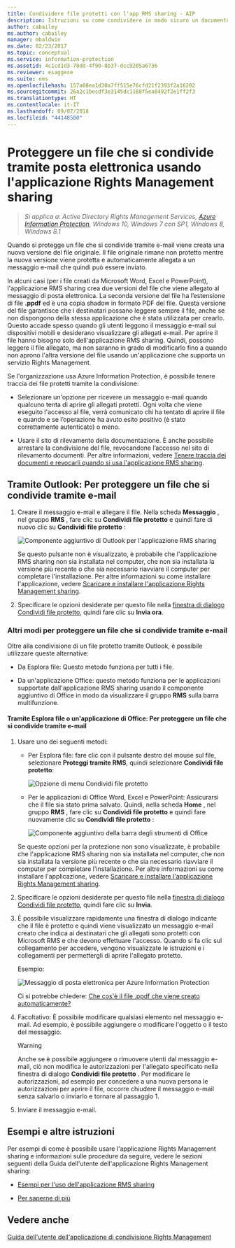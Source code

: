 ```yaml
---
title: Condividere file protetti con l'app RMS sharing - AIP
description: Istruzioni su come condividere in modo sicuro un documento tramite posta elettronica.
author: cabailey
ms.author: cabailey
manager: mbaldwin
ms.date: 02/23/2017
ms.topic: conceptual
ms.service: information-protection
ms.assetid: 4c1cd1d3-78dd-4f90-8b37-dcc9205a6736
ms.reviewer: esaggese
ms.suite: ems
ms.openlocfilehash: 157a08ea1d30a7ff515e76cfd21f2393f2a16202
ms.sourcegitcommit: 26a2c1becdf3e3145dc1168f5ea8492f2e1ff2f3
ms.translationtype: HT
ms.contentlocale: it-IT
ms.lasthandoff: 09/07/2018
ms.locfileid: "44148580"
---
```

# <a name="protect-a-file-that-you-share-by-email-by-using-the-rights-management-sharing-application"></a>Proteggere un file che si condivide tramite posta elettronica usando l'applicazione Rights Management sharing

>*Si applica a: Active Directory Rights Management Services, [Azure Information Protection](https://azure.microsoft.com/pricing/details/information-protection), Windows 10, Windows 7 con SP1, Windows 8, Windows 8.1*

Quando si protegge un file che si condivide tramite e-mail viene creata una nuova versione del file originale. Il file originale rimane non protetto mentre la nuova versione viene protetta e automaticamente allegata a un messaggio e-mail che quindi può essere inviato.

In alcuni casi (per i file creati da Microsoft Word, Excel e PowerPoint), l'applicazione RMS sharing crea due versioni del file che viene allegato al messaggio di posta elettronica. La seconda versione del file ha l’estensione di file **.ppdf** ed è una copia shadow in formato PDF del file. Questa versione del file garantisce che i destinatari possano leggere sempre il file, anche se non dispongono della stessa applicazione che è stata utilizzata per crearlo. Questo accade spesso quando gli utenti leggono il messaggio e-mail sui dispositivi mobili e desiderano visualizzare gli allegati e-mail. Per aprire il file hanno bisogno solo dell'applicazione RMS sharing. Quindi, possono leggere il file allegato, ma non saranno in grado di modificarlo fino a quando non aprono l'altra versione del file usando un'applicazione che supporta un servizio Rights Management.

Se l'organizzazione usa Azure Information Protection, è possibile tenere traccia dei file protetti tramite la condivisione:

-   Selezionare un'opzione per ricevere un messaggio e-mail quando qualcuno tenta di aprire gli allegati protetti. Ogni volta che viene eseguito l'accesso al file, verrà comunicato chi ha tentato di aprire il file e quando e se l’operazione ha avuto esito positivo (è stato correttamente autenticato) o meno.

-   Usare il sito di rilevamento della documentazione. È anche possibile arrestare la condivisione del file, revocandone l’accesso nel sito di rilevamento documenti. Per altre informazioni, vedere [Tenere traccia dei documenti e revocarli quando si usa l'applicazione RMS sharing](sharing-app-track-revoke.md).

## <a name="using-outlook-to-protect-a-file-that-you-share-by-email"></a>Tramite Outlook: Per proteggere un file che si condivide tramite e-mail

1.  Creare il messaggio e-mail e allegare il file. Nella scheda **Messaggio** , nel gruppo **RMS** , fare clic su **Condividi file protetto** e quindi fare di nuovo clic su **Condividi file protetto** :

    ![Componente aggiuntivo di Outlook per l'applicazione RMS sharing](../media/ADRMS_MSRMSApp_SP_OutlookToolbar.png)

    Se questo pulsante non è visualizzato, è probabile che l'applicazione RMS sharing non sia installata nel computer, che non sia installata la versione più recente o che sia necessario riavviare il computer per completare l'installazione. Per altre informazioni su come installare l'applicazione, vedere [Scaricare e installare l'applicazione Rights Management sharing](install-sharing-app.md).

2.  Specificare le opzioni desiderate per questo file nella [finestra di dialogo Condividi file protetto](sharing-app-dialog-box.md), quindi fare clic su **Invia ora**.

### <a name="other-ways-to-protect-a-file-that-you-share-by-email"></a>Altri modi per proteggere un file che si condivide tramite e-mail
Oltre alla condivisione di un file protetto tramite Outlook, è possibile utilizzare queste alternative:

-   Da Esplora file: Questo metodo funziona per tutti i file.

-   Da un'applicazione Office: questo metodo funziona per le applicazioni supportate dall'applicazione RMS sharing usando il componente aggiuntivo di Office in modo da visualizzare il gruppo **RMS** sulla barra multifunzione.

#### <a name="using-file-explorer-or-an-office-application-to-protect-a-file-that-you-share-by-email"></a>Tramite Esplora file o un'applicazione di Office: Per proteggere un file che si condivide tramite e-mail

1.  Usare uno dei seguenti metodi:

    -   Per Esplora file: fare clic con il pulsante destro del mouse sul file, selezionare **Proteggi tramite RMS**, quindi selezionare **Condividi file protetto**:

        ![Opzione di menu Condividi file protetto](../media/ADRMS_MSRMSApp_ShareProtectedMenu.png)

    -   Per le applicazioni di Office Word, Excel e PowerPoint: Assicurarsi che il file sia stato prima salvato. Quindi, nella scheda **Home** , nel gruppo **RMS** , fare clic su **Condividi file protetto** e quindi fare nuovamente clic su **Condividi file protetto** :

        ![Componente aggiuntivo della barra degli strumenti di Office](../media/ADRMS_MSRMSApp_SP_OfficeToolbar.png)

    Se queste opzioni per la protezione non sono visualizzate, è probabile che l'applicazione RMS sharing non sia installata nel computer, che non sia installata la versione più recente o che sia necessario riavviare il computer per completare l'installazione. Per altre informazioni su come installare l'applicazione, vedere [Scaricare e installare l'applicazione Rights Management sharing](install-sharing-app.md).

2.  Specificare le opzioni desiderate per questo file nella [finestra di dialogo Condividi file protetto](sharing-app-dialog-box.md), quindi fare clic su **Invia**.

3.  È possibile visualizzare rapidamente una finestra di dialogo indicante che il file è protetto e quindi viene visualizzato un messaggio e-mail creato che indica ai destinatari che gli allegati sono protetti con Microsoft RMS e che devono effettuare l'accesso. Quando si fa clic sul collegamento per accedere, vengono visualizzate le istruzioni e i collegamenti per permettergli di aprire l'allegato protetto.

    Esempio:

    ![Messaggio di posta elettronica per Azure Information Protection](../media/ADRMS_MSRMSApp_EmailMessage.PNG)

    Ci si potrebbe chiedere: [Che cos'è il file .ppdf che viene creato automaticamente?](sharing-app-dialog-box.md#whats-the-ppdf-file-thats-automatically-created)

4.  Facoltativo: È possibile modificare qualsiasi elemento nel messaggio e-mail. Ad esempio, è possibile aggiungere o modificare l'oggetto o il testo del messaggio.

    > [!WARNING]
    > Anche se è possibile aggiungere o rimuovere utenti dal messaggio e-mail, ciò non modifica le autorizzazioni per l'allegato specificato nella finestra di dialogo **Condividi file protetto** . Per modificare le autorizzazioni, ad esempio per concedere a una nuova persona le autorizzazioni per aprire il file, occorre chiudere il messaggio e-mail senza salvarlo o inviarlo e tornare al passaggio 1.

5.  Inviare il messaggio e-mail.

## <a name="examples-and-other-instructions"></a>Esempi e altre istruzioni
Per esempi di come è possibile usare l'applicazione Rights Management sharing e informazioni sulle procedure da seguire, vedere le sezioni seguenti della Guida dell'utente dell'applicazione Rights Management sharing:

-   [Esempi per l'uso dell'applicazione RMS sharing](sharing-app-user-guide.md#examples-for-using-the-rms-sharing-application)

-   [Per saperne di più](sharing-app-user-guide.md#what-do-you-want-to-do)

## <a name="see-also"></a>Vedere anche
[Guida dell'utente dell'applicazione di condivisione Rights Management](sharing-app-user-guide.md)
